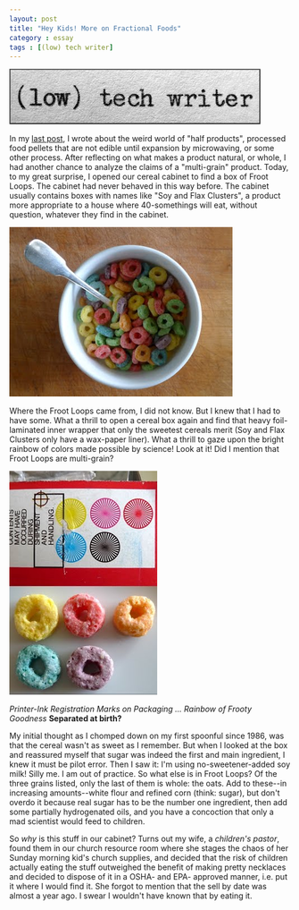 ```yaml
---
layout: post
title: "Hey Kids! More on Fractional Foods"
category : essay
tags : [(low) tech writer]
---
```

[![low tech writer](/assets/ltw/header14.jpg)](http://lowtechwriter.com)

In my [last post](http://www.imby.net/20120924/half-foods/), I wrote about the weird world of "half products", processed food pellets that are not edible until expansion by microwaving, or some other process. After reflecting on what makes a product natural, or whole, I had another chance to analyze the claims of a "multi-grain" product. Today, to my great surprise, I opened our cereal cabinet to find a box of Froot Loops. The cabinet had never behaved in this way before. The cabinet usually contains boxes with names like "Soy and Flax Clusters", a product more appropriate to a house where 40-somethings will eat, without question, whatever they find in the cabinet.

![image](/assets/ltw/loops.jpg)

Where the Froot Loops came from, I did not know. But I knew that I had to have some. What a thrill to open a cereal box again and find that heavy foil-laminated inner wrapper that only the sweetest cereals merit (Soy and Flax Clusters only have a wax-paper liner). What a thrill to gaze upon the bright rainbow of colors made possible by science! Look at it! Did I mention that Froot Loops are multi-grain? 

![image](/assets/ltw/separatedatbirth.jpg)

*Printer-Ink Registration Marks on Packaging ... Rainbow of Frooty Goodness* 
**Separated at birth?**

My initial thought as I chomped down on my first spoonful since 1986, was that the cereal wasn't as sweet as I remember. But when I looked at the box and reassured myself that sugar was indeed the first and main ingredient, I knew it must be pilot error. Then I saw it: I'm using no-sweetener-added soy milk! Silly me. I am out of practice. So what else is in Froot Loops? Of the three grains listed, only the last of them is whole: the oats. Add to these--in increasing amounts--white flour and refined corn (think: sugar), but don't overdo it because real sugar has to be the number one ingredient, then add some partially hydrogenated oils, and you have a concoction that only a mad scientist would feed to children.

So *why* is this stuff in our cabinet? Turns out my wife, a *children's pastor*, found them in our church resource room where she stages the chaos of her Sunday morning kid's church supplies, and decided that the risk of children actually eating the stuff outweighed the benefit of making pretty necklaces and decided to dispose of it in a OSHA- and EPA- approved manner, i.e. put it where I would find it. She forgot to mention that the sell by date was almost a year ago. I swear I wouldn't have known that by eating it.
